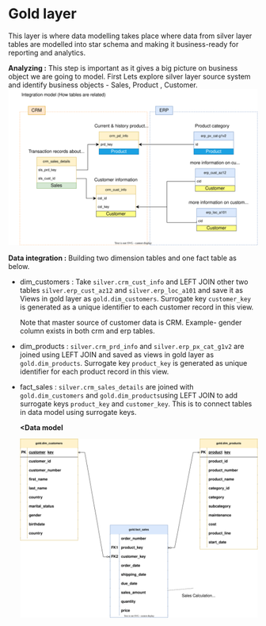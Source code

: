 # Gold layer
This layer is where data modelling takes place where data from silver layer tables are modelled into star schema and making it business-ready for reporting and analytics.

<b>Analyzing :</b> This step is important as it gives a big picture on business object we are going to model. First Lets explore silver layer source system and identify business objects - Sales, Product , Customer. 
<img src="https://github.com/sumedhadewan/sql_datawarehouse_project/blob/main/docs/images/integration_model.drawio_final.svg">

<b>Data integration :</b> 
Building two dimension tables and one fact table as below.

- dim_customers : Take `silver.crm_cust_info` and LEFT JOIN other two tables `silver.erp_cust_az12` and `silver.erp_loc_a101` and save it as Views in gold layer as `gold.dim_customers`. Surrogate key `customer_key` is generated as a unique identifier to each customer record in this view.

  Note that master source of customer data is CRM. Example- gender column exists in both crm and erp tables.

- dim_products : `silver.crm_prd_info` and `silver.erp_px_cat_g1v2` are joined using LEFT JOIN and saved as views in gold layer as `gold.dim_products`. Surrogate key `product_key` is generated as unique identifier for each product record in this view.

- fact_sales : `silver.crm_sales_details` are joined with `gold.dim_customers` and `gold.dim_products`using LEFT JOIN to add surrogate keys `product_key` and `customer_key`. This is to connect tables in data model using surrogate keys.

  <b><Data model</b>

  <img src="https://github.com/sumedhadewan/sql_datawarehouse_project/blob/main/docs/images/data_model.drawio.svg">
